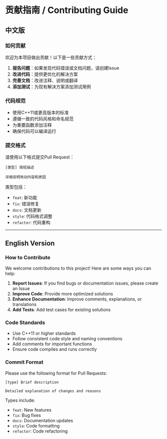 # 贡献指南 / Contributing Guide

## 中文版

### 如何贡献

欢迎为本项目做出贡献！以下是一些贡献方式：

1. **报告问题**：如果发现代码错误或文档问题，请创建Issue
2. **改进代码**：提供更优化的解决方案
3. **完善文档**：改进注释、说明或翻译
4. **添加测试**：为现有解决方案添加测试用例

### 代码规范

- 使用C++11或更高版本的标准
- 遵循一致的代码风格和命名规范
- 为重要函数添加注释
- 确保代码可以编译运行

### 提交格式

请使用以下格式提交Pull Request：

```
[类型] 简短描述

详细说明改动内容和原因
```

类型包括：
- `feat`: 新功能
- `fix`: 错误修复
- `docs`: 文档更新
- `style`: 代码格式调整
- `refactor`: 代码重构

---

## English Version

### How to Contribute

We welcome contributions to this project! Here are some ways you can help:

1. **Report Issues**: If you find bugs or documentation issues, please create an Issue
2. **Improve Code**: Provide more optimized solutions
3. **Enhance Documentation**: Improve comments, explanations, or translations
4. **Add Tests**: Add test cases for existing solutions

### Code Standards

- Use C++11 or higher standards
- Follow consistent code style and naming conventions
- Add comments for important functions
- Ensure code compiles and runs correctly

### Commit Format

Please use the following format for Pull Requests:

```
[type] Brief description

Detailed explanation of changes and reasons
```

Types include:
- `feat`: New features
- `fix`: Bug fixes
- `docs`: Documentation updates
- `style`: Code formatting
- `refactor`: Code refactoring
